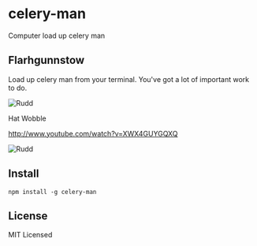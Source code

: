 celery-man
==========

Computer load up celery man

Flarhgunnstow
-------------

Load up celery man from your terminal.  You've got a lot of important work to do.

![Rudd](http://daveeddy.com/static/media/github/celery/celery.gif)

Hat Wobble

http://www.youtube.com/watch?v=XWX4GUYGQXQ

![Rudd](http://daveeddy.com/static/media/github/rudd.gif)


Install
-------

    npm install -g celery-man

License
-------

MIT Licensed
